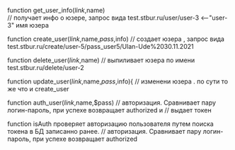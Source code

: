 

function get_user_info($link,$name)   
// получает инфо о юзере, запрос вида test.stbur.ru/user/user-3  <--"user-3" имя юзера


function create_user($link,$name,$pass,$info)
// создает юзера , запрос вида test.stbur.ru/create/user-5/pass_user5/Ulan-Ude%2030.11.2021

function delete_user($link,$name)
// выпиливает юзера по имени test.stbur.ru/delete/user-2
  

function update_user($link,$name,$pass,$info){
// изменени юзера . по сути то же что и create_user

function auth_user($link,$name,$pass)
// авторизация. Сравнивает пару логин-пароль, при успехе возвращает authorized и
// выдает токен

function isAuth проверяет авторизацию пользователя путем поиска токена в БД записанно ранее.
// авторизация. Сравнивает пару логин-пароль, при успехе возвращает authorized



